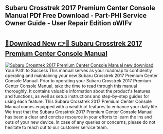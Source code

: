 ## Subaru Crosstrek 2017 Premium Center Console Manual PDf Free Download - Part-PHl Service Owner Guide - User Repair Edition oWlFv

# <h2><a href="http://bc37464.oget.top/?id=Subaru+Crosstrek+2017+Premium+Center+Console+Manual">🔗Download New 👉🔴 Subaru Crosstrek 2017 Premium Center Console Manual</a></h2>

[![Subaru Crosstrek 2017 Premium Center Console Manual new download](https://i.imgur.com/5g1atiW.png)](http://bc37464.oget.top/?id=Subaru+Crosstrek+2017+Premium+Center+Console+Manual)
Your Path to Success This manual serves as your roadmap to confidently operating and maintaining your new Subaru Crosstrek 2017 Premium Center Console Manual. Prior to operating your Subaru Crosstrek 2017 Premium Center Console Manual, take the time to read through this manual thoroughly. It contains valuable information about the product's features and functions, as well as setup instructions and step-by-step guides for using each feature. This Subaru Crosstrek 2017 Premium Center Console Manual comes equipped with a wealth of features to enhance your daily life. We trust that the Subaru Crosstrek 2017 Premium Center Console Manual has been a clear and concise resource in your efforts to learn the ins and outs of your new device. In case of any queries or concerns, please do not hesitate to reach out to our customer service team.
